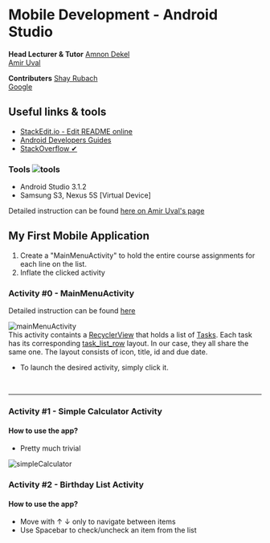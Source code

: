   
Mobile Development - Android Studio
==

**Head Lecturer & Tutor**
[Amnon Dekel](https://scholar.google.com/citations?user=5lTmLKsAAAAJ&hl=en)</br>
[Amir Uval](https://github.com/auval)

**Contributers**
[Shay Rubach](https://github.com/ShayRubach)</br>
[Google](https://google.com)


## Useful links & tools
- [StackEdit.io - Edit README online](https://stackedit.io/app#)
- [Android Developers Guides](https://developer.android.com)
- [StackOverflow ✔](https://stackoverflow.com)

### Tools ![tools](https://user-images.githubusercontent.com/21342315/39400544-98a9ba32-4b32-11e8-8e17-10e5a6d16df8.png)
  
- Android Studio 3.1.2
- Samsung S3, Nexus 5S [Virtual Device]

Detailed instruction can be found [here on Amir Uval's page](https://github.com/auval/AndroidWorkshop)

## My First Mobile Application

1. Create a "MainMenuActivity" to hold the entire course assignments for each line on the list.
2. Inflate the clicked activity

### Activity #0 - MainMenuActivity

Detailed instruction can be found [here](https://github.com/auval/AndroidWorkshop)

![mainMenuActivity](https://user-images.githubusercontent.com/21342315/39399057-7a89948e-4b17-11e8-9871-e274ca257b9b.png) 
<br/>This activity containts a [RecyclerView](https://developer.android.com/guide/topics/ui/layout/recyclerview) that holds a list of [Tasks](https://github.com/ShayRubach/MobileDevelopment/blob/master/app/src/main/java/com/pwnz/www/mobileapplicaiton/model/Task.java). Each task has its corresponding [task_list_row](https://github.com/ShayRubach/MobileDevelopment/blob/master/app/src/main/res/layout/task_list_row.xml) layout. In our case, they all share the same one. The layout consists of icon, title, id and due date.
- To launch the desired activity, simply click it.
<br/>

---

### Activity #1 - Simple Calculator Activity

#### How to use the app? <br/>
- Pretty much trivial


![simpleCalculator](https://user-images.githubusercontent.com/21342315/39399139-d02e471c-4b18-11e8-832e-2163dd254dc3.png)


### Activity #2 - Birthday List Activity

#### How to use the app? <br/>
- Move with ↑ ↓ only to navigate between items
- Use Spacebar to check/uncheck an item from the list